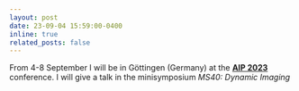 ```yaml
---
layout: post
date: 23-09-04 15:59:00-0400
inline: true
related_posts: false
---
```


From 4-8 September I will be in Göttingen (Germany) at the <a href="http://www.aip2023.com/start/"><b>AIP 2023</b></a> conference.  I will give a talk in the minisymposium <em>MS40: Dynamic Imaging</em> 
